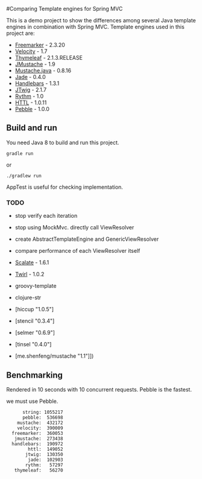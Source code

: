 #Comparing Template engines for Spring MVC

This is a demo project to show the differences among several Java template engines in combination with Spring MVC.
Template engines used in this project are:

* [Freemarker](http://www.freemarker.org) - 2.3.20
* [Velocity](http://velocity.apache.org) - 1.7
* [Thymeleaf](http://www.thymeleaf.org/) - 2.1.3.RELEASE
* [JMustache](https://github.com/samskivert/jmustache) - 1.9
* [Mustache.java](https://github.com/spullara/mustache.java) - 0.8.16
* [Jade](https://github.com/neuland/jade4j) - 0.4.0
* [Handlebars](https://github.com/jknack/handlebars.java) - 1.3.1
* [JTwig](https://github.com/lyncode/jtwig) - 2.1.7
* [Rythm](http://rythmengine.org/) - 1.0
* [HTTL](http://httl.github.io/en/) - 1.0.11
* [Pebble](http://www.mitchellbosecke.com/pebble/) - 1.0.0

## Build and run
You need Java 8 to build and run this project.
```
gradle run
```
or
```
./gradlew run
```
AppTest is useful for checking implementation.

### TODO
* stop verify each iteration
* stop using MockMvc. directly call ViewResolver
* create AbstractTemplateEngine and GenericViewResolver
* compare performance of each ViewResolver itself

* [Scalate](http://scalate.fusesource.org)  - 1.6.1
* [Twirl](https://github.com/spray/twirl)  - 1.0.2
* groovy-template
* clojure-str
* [hiccup "1.0.5"]
* [stencil "0.3.4"]
* [selmer "0.6.9"]
* [tinsel "0.4.0"]
* [me.shenfeng/mustache "1.1"]])


## Benchmarking

Rendered in 10 seconds with 10 concurrent requests.
Pebble is the fastest.

we must use Pebble.
```
      string: 1055217
      pebble:  536698
    mustache:  432172
    velocity:  390009
  freemarker:  360053
   jmustache:  273438
  handlebars:  190972
        httl:  149052
       jtwig:  130350
        jade:  102903
       rythm:   57297
   thymeleaf:   56270
```
